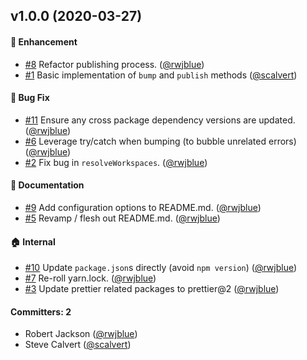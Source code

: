 ## v1.0.0 (2020-03-27)

#### :rocket: Enhancement
* [#8](https://github.com/rwjblue/release-it-yarn-workspaces/pull/8) Refactor publishing process. ([@rwjblue](https://github.com/rwjblue))
* [#1](https://github.com/rwjblue/release-it-yarn-workspaces/pull/1) Basic implementation of `bump` and `publish` methods ([@scalvert](https://github.com/scalvert))

#### :bug: Bug Fix
* [#11](https://github.com/rwjblue/release-it-yarn-workspaces/pull/11) Ensure any cross package dependency versions are updated. ([@rwjblue](https://github.com/rwjblue))
* [#6](https://github.com/rwjblue/release-it-yarn-workspaces/pull/6) Leverage try/catch when bumping (to bubble unrelated errors) ([@rwjblue](https://github.com/rwjblue))
* [#2](https://github.com/rwjblue/release-it-yarn-workspaces/pull/2) Fix bug in `resolveWorkspaces`. ([@rwjblue](https://github.com/rwjblue))

#### :memo: Documentation
* [#9](https://github.com/rwjblue/release-it-yarn-workspaces/pull/9) Add configuration options to README.md. ([@rwjblue](https://github.com/rwjblue))
* [#5](https://github.com/rwjblue/release-it-yarn-workspaces/pull/5) Revamp / flesh out README.md. ([@rwjblue](https://github.com/rwjblue))

#### :house: Internal
* [#10](https://github.com/rwjblue/release-it-yarn-workspaces/pull/10) Update `package.json`s directly (avoid `npm version`) ([@rwjblue](https://github.com/rwjblue))
* [#7](https://github.com/rwjblue/release-it-yarn-workspaces/pull/7) Re-roll yarn.lock. ([@rwjblue](https://github.com/rwjblue))
* [#3](https://github.com/rwjblue/release-it-yarn-workspaces/pull/3) Update prettier related packages to prettier@2 ([@rwjblue](https://github.com/rwjblue))

#### Committers: 2
- Robert Jackson ([@rwjblue](https://github.com/rwjblue))
- Steve Calvert ([@scalvert](https://github.com/scalvert))


